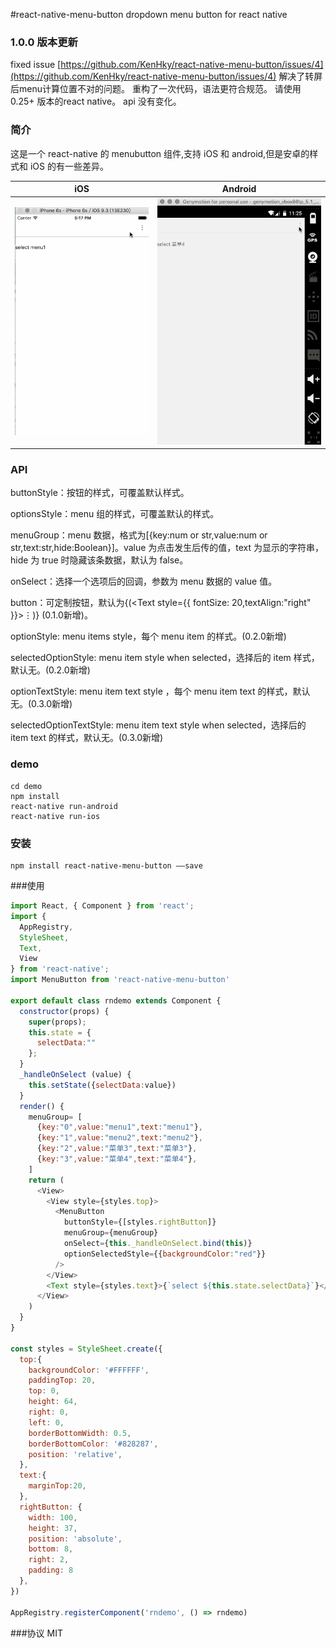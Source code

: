 #react-native-menu-button
dropdown menu button for react native

### 1.0.0 版本更新
fixed issue [https://github.com/KenHky/react-native-menu-button/issues/4](https://github.com/KenHky/react-native-menu-button/issues/4)
解决了转屏后menu计算位置不对的问题。
重构了一次代码，语法更符合规范。
请使用 0.25+ 版本的react native。
api 没有变化。

### 简介

这是一个 react-native 的 menubutton 组件,支持 iOS 和 android,但是安卓的样式和 iOS 的有一些差异。

| iOS | Android |
| --- | ------- |
| ![](./pic/menubutton-ios.gif) | ![](./pic/menubutton-android.gif) |

### API
buttonStyle：按钮的样式，可覆盖默认样式。

optionsStyle：menu 组的样式，可覆盖默认的样式。

menuGroup：menu 数据，格式为[{key:num or str,value:num or str,text:str,hide:Boolean}]。value 为点击发生后传的值，text 为显示的字符串，hide 为 true 时隐藏该条数据，默认为 false。

onSelect：选择一个选项后的回调，参数为 menu 数据的 value 值。

button：可定制按钮，默认为{(<Text style={{ fontSize: 20,textAlign:"right" }}>&#8942;</Text>)} (0.1.0新增)。

optionStyle: menu items style，每个 menu item 的样式。(0.2.0新增)

selectedOptionStyle: menu item style when selected，选择后的 item 样式，默认无。(0.2.0新增)

optionTextStyle: menu item text style ，每个 menu item text 的样式，默认无。(0.3.0新增)

selectedOptionTextStyle: menu item text style when selected，选择后的 item text 的样式，默认无。(0.3.0新增)

### demo

    cd demo
    npm install
    react-native run-android
    react-native run-ios

### 安装
    npm install react-native-menu-button ——save
    
###使用
```javascript
import React, { Component } from 'react';
import {
  AppRegistry,
  StyleSheet,
  Text,
  View
} from 'react-native';
import MenuButton from 'react-native-menu-button'

export default class rndemo extends Component {
  constructor(props) {
    super(props);
    this.state = {
      selectData:""
    };
  }
  _handleOnSelect (value) {
    this.setState({selectData:value})
  }
  render() {
    menuGroup= [
      {key:"0",value:"menu1",text:"menu1"},
      {key:"1",value:"menu2",text:"menu2"},
      {key:"2",value:"菜单3",text:"菜单3"},
      {key:"3",value:"菜单4",text:"菜单4"},
    ]
    return (
      <View>
        <View style={styles.top}>
          <MenuButton  
            buttonStyle={[styles.rightButton]} 
            menuGroup={menuGroup}
            onSelect={this._handleOnSelect.bind(this)} 
            optionSelectedStyle={{backgroundColor:"red"}}
          />
        </View>
        <Text style={styles.text}>{`select ${this.state.selectData}`}</Text>
      </View>
    )
  }
}

const styles = StyleSheet.create({
  top:{
    backgroundColor: '#FFFFFF',
    paddingTop: 20,
    top: 0,
    height: 64,
    right: 0,
    left: 0,
    borderBottomWidth: 0.5,
    borderBottomColor: '#828287',
    position: 'relative',
  },
  text:{
    marginTop:20,
  },
  rightButton: {
    width: 100,
    height: 37,
    position: 'absolute',
    bottom: 8,
    right: 2,
    padding: 8
  },
})

AppRegistry.registerComponent('rndemo', () => rndemo)
```

###协议
MIT


